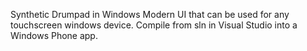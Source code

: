Synthetic Drumpad in Windows Modern UI that can be used for any touchscreen windows device.
Compile from sln in Visual Studio into a Windows Phone app.

